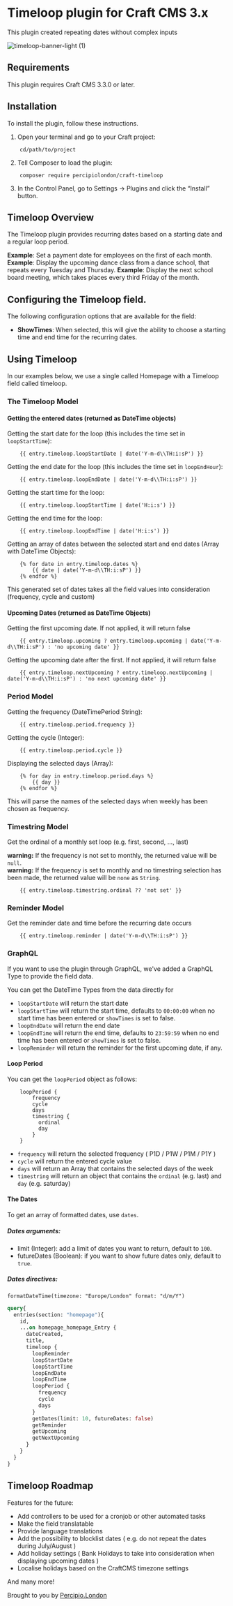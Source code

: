 # Timeloop plugin for Craft CMS 3.x

This plugin created repeating dates without complex inputs

![timeloop-banner-light (1)](https://user-images.githubusercontent.com/20947573/117322933-bcbca200-ae8e-11eb-834f-1a2aeba472b6.png)

## Requirements

This plugin requires Craft CMS 3.3.0 or later.

## Installation

To install the plugin, follow these instructions.

1. Open your terminal and go to your Craft project:

```
    cd/path/to/project
```

2. Tell Composer to load the plugin:

```
    composer require percipiolondon/craft-timeloop
```

3. In the Control Panel, go to Settings → Plugins and click the “Install” button.

## Timeloop Overview

The Timeloop plugin provides recurring dates based on a starting date and a regular loop period.

**Example**: Set a payment date for employees on the first of each month.
**Example**: Display the upcoming dance class from a dance school, that repeats every Tuesday and Thursday.
**Example**: Display the next school board meeting, which takes places every third Friday of the month.

## Configuring the Timeloop field.

The following configuration options that are available for the field:

- **ShowTimes**: When selected, this will give the ability to choose a starting time and end time for the recurring dates.

## Using Timeloop

In our examples below, we use a single called Homepage with a Timeloop field called timeloop.

### The Timeloop Model

#### Getting the entered dates (returned as DateTime objects)

Getting the start date for the loop (this includes the time set in `loopStartTime`):

```
    {{ entry.timeloop.loopStartDate | date('Y-m-d\\TH:i:sP') }}
```

Getting the end date for the loop (this includes the time set in `loopEndHour`):
```
    {{ entry.timeloop.loopEndDate | date('Y-m-d\\TH:i:sP') }}
```

Getting the start time for the loop:

```
    {{ entry.timeloop.loopStartTime | date('H:i:s') }}
```

Getting the end time for the loop:

```
    {{ entry.timeloop.loopEndTime | date('H:i:s') }}
```

Getting an array of dates between the selected start and end dates (Array with DateTime Objects):

```
    {% for date in entry.timeloop.dates %}
        {{ date | date('Y-m-d\\TH:i:sP') }}
    {% endfor %}
```

This generated set of dates takes all the field values into consideration (frequency, cycle and custom)


#### Upcoming Dates (returned as DateTime Objects)

Getting the first upcoming date. If not applied, it will return false

```
    {{ entry.timeloop.upcoming ? entry.timeloop.upcoming | date('Y-m-d\\TH:i:sP') : 'no upcoming date' }}
```

Getting the upcoming date after the first. If not applied, it will return false

```
    {{ entry.timeloop.nextUpcoming ? entry.timeloop.nextUpcoming | date('Y-m-d\\TH:i:sP') : 'no next upcoming date' }}
```

### Period Model

Getting the frequency (DateTimePeriod String):

```
    {{ entry.timeloop.period.frequency }}
```

Getting the cycle (Integer):

```
    {{ entry.timeloop.period.cycle }}
```

Displaying the selected days (Array):

```
    {% for day in entry.timeloop.period.days %}
        {{ day }}
    {% endfor %}
```

This will parse the names of the selected days when weekly has been chosen as frequency.

### Timestring Model

Get the ordinal of a monthly set loop (e.g. first, second, ..., last)

**warning:** If the frequency is not set to monthly, the returned value will be `null`.<br>
**warning:** If the frequency is set to monthly and no timestring selection has been made, the returned value will be `none` as `String`.

```
    {{ entry.timeloop.timestring.ordinal ?? 'not set' }}
```

### Reminder Model

Get the reminder date and time before the recurring date occurs

```
    {{ entry.timeloop.reminder | date('Y-m-d\\TH:i:sP') }}
```

### GraphQL

If you want to use the plugin through GraphQL, we've added a GraphQL Type to provide the field data.

You can get the DateTime Types from the data directly for 
* `loopStartDate` will return the start date
* `loopStartTime` will return the start time, defaults to `00:00:00` when no start time has been entered or `showTimes` is set to false.
* `loopEndDate` will return the end date
* `loopEndTime` will return the end time, defaults to `23:59:59` when no end time has been entered or `showTimes` is set to false.
* `loopReminder` will return the reminder for the first upcoming date, if any.

#### Loop Period

You can get the `loopPeriod` object as follows:

```
    loopPeriod {
        frequency
        cycle
        days
        timestring {
          ordinal
          day
        }
    }
```

* `frequency` will return the selected frequency ( P1D / P1W / P1M / P1Y )
* `cycle` will return the entered cycle value
* `days` will return an Array that contains the selected days of the week
* `timestring` will return an object that contains the `ordinal` (e.g. last) and `day` (e.g. saturday)

#### The Dates

To get an array of formatted dates, use `dates`.

##### Dates arguments:

* limit (Integer): add a limit of dates you want to return, default to `100`.
* futureDates (Boolean): if you want to show future dates only, default to `true`.

##### Dates directives:

`formatDateTime(timezone: "Europe/London" format: "d/m/Y")`


```graphql
query{
  entries(section: "homepage"){
    id,
    ...on homepage_homepage_Entry {
      dateCreated,
      title,
      timeloop {
        loopReminder
        loopStartDate
        loopStartTime
        loopEndDate
        loopEndTime
        loopPeriod {
          frequency
          cycle
          days
        }
        getDates(limit: 10, futureDates: false)
        getReminder
        getUpcoming
        getNextUpcoming
      }
    }
  }
}
```

## Timeloop Roadmap

Features for the future:

* Add controllers to be used for a cronjob or other automated tasks
* Make the field translatable
* Provide language translations
* Add the possibility to blocklist dates ( e.g. do not repeat the dates during July/August )
* Add holiday settings ( Bank Holidays to take into consideration when displaying upcoming dates )
* Localise holidays based on the CraftCMS timezone settings

And many more!

Brought to you by [Percipio.London](https://percipio.london)
